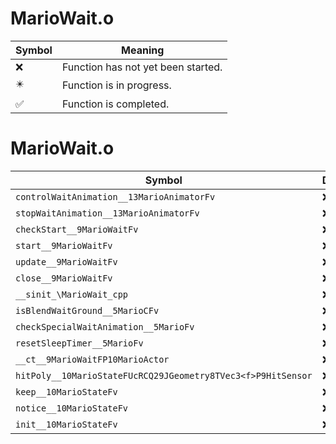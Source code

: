 # MarioWait.o
| Symbol | Meaning 
| ------------- | ------------- 
| :x: | Function has not yet been started. 
| :eight_pointed_black_star: | Function is in progress. 
| :white_check_mark: | Function is completed. 


# MarioWait.o
| Symbol | Decompiled? |
| ------------- | ------------- |
| `controlWaitAnimation__13MarioAnimatorFv` | :x: |
| `stopWaitAnimation__13MarioAnimatorFv` | :x: |
| `checkStart__9MarioWaitFv` | :x: |
| `start__9MarioWaitFv` | :x: |
| `update__9MarioWaitFv` | :x: |
| `close__9MarioWaitFv` | :x: |
| `__sinit_\MarioWait_cpp` | :x: |
| `isBlendWaitGround__5MarioCFv` | :x: |
| `checkSpecialWaitAnimation__5MarioFv` | :x: |
| `resetSleepTimer__5MarioFv` | :x: |
| `__ct__9MarioWaitFP10MarioActor` | :x: |
| `hitPoly__10MarioStateFUcRCQ29JGeometry8TVec3<f>P9HitSensor` | :x: |
| `keep__10MarioStateFv` | :x: |
| `notice__10MarioStateFv` | :x: |
| `init__10MarioStateFv` | :x: |

